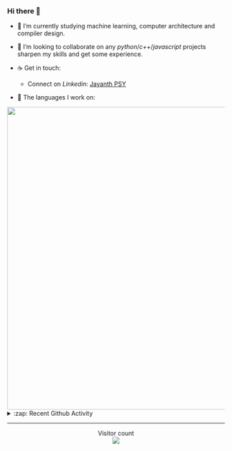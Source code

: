 ### Hi there 👋

- 🌱 I’m currently studying machine learning, computer architecture and compiler design.

- 👯 I’m looking to collaborate on any *python*/*c++*/*javascript* projects sharpen my skills and get some experience.

- ☕ Get in touch:
  +  Connect on *Linkedin*: [Jayanth PSY](https://www.linkedin.com/in/jayanth-p-b3924812a/)

<!--- ⚡ Fun fact: *Python* is older than *C++* and *Java*. -->

- :memo: The languages I work on: 

<img src="https://wakatime.com/share/@j_tesla/bdf4246a-6e44-4441-87e6-ea13fc96a824.png" width="700"/>

<details>
  <summary>:zap: Recent Github Activity</summary>
  
<!--START_SECTION:activity-->
1. ❗️ Opened issue [#67](https://github.com/j-tesla/space-shooter/issues/67) in [j-tesla/space-shooter](https://github.com/j-tesla/space-shooter)
2. 🎉 Merged PR [#65](https://github.com/j-tesla/space-shooter/pull/65) in [j-tesla/space-shooter](https://github.com/j-tesla/space-shooter)
3. ❗️ Closed issue [#64](https://github.com/j-tesla/space-shooter/issues/64) in [j-tesla/space-shooter](https://github.com/j-tesla/space-shooter)
4. 🎉 Merged PR [#66](https://github.com/j-tesla/space-shooter/pull/66) in [j-tesla/space-shooter](https://github.com/j-tesla/space-shooter)
5. 🗣 Commented on [#65](https://github.com/j-tesla/space-shooter/issues/65) in [j-tesla/space-shooter](https://github.com/j-tesla/space-shooter)
<!--END_SECTION:activity-->

</details>

-----

<p align="center"> 
  Visitor count<br>
  <img src="https://profile-counter.glitch.me/j-tesla/count.svg" />
</p>












<!--
**j-tesla/j-tesla** is a ✨ _special_ ✨ repository because its `README.md` (this file) appears on your GitHub profile.

Here are some ideas to get you started:

- 🔭 I’m currently working on ...
- 🌱 I’m currently learning ...
- 👯 I’m looking to collaborate on ...
- 🤔 I’m looking for help with ...
- 💬 Ask me about ...
- 📫 How to reach me: ...
- 😄 Pronouns: ...
- ⚡ Fun fact: ...
-->


